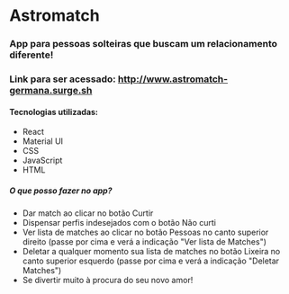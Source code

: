 # Astromatch 

### App para pessoas solteiras que buscam um relacionamento diferente!

### Link para ser acessado: http://www.astromatch-germana.surge.sh

#### Tecnologias utilizadas:
* React
* Material UI
* CSS
* JavaScript
* HTML

##### O que posso fazer no app?
* Dar match ao clicar no botão Curtir
* Dispensar perfis indesejados com o botão Não curti
* Ver lista de matches ao clicar no botão Pessoas no canto superior direito (passe por cima e verá a indicação "Ver lista de Matches")
* Deletar a qualquer momento sua lista de matches no botão Lixeira no canto superior esquerdo (passe por cima e verá a indicação "Deletar Matches")
* Se divertir muito à procura do seu novo amor!